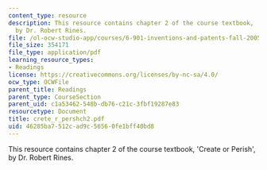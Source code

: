 ```yaml
---
content_type: resource
description: This resource contains chapter 2 of the course textbook, 'Create or Perish',
  by Dr. Robert Rines.
file: /ol-ocw-studio-app/courses/6-901-inventions-and-patents-fall-2005/46285ba7512cad9c56560fe1bff40bd8_crete_r_pershch2.pdf
file_size: 354171
file_type: application/pdf
learning_resource_types:
- Readings
license: https://creativecommons.org/licenses/by-nc-sa/4.0/
ocw_type: OCWFile
parent_title: Readings
parent_type: CourseSection
parent_uid: c1a53462-548b-db76-c21c-3fbf19287e83
resourcetype: Document
title: crete_r_pershch2.pdf
uid: 46285ba7-512c-ad9c-5656-0fe1bff40bd8
---
```

This resource contains chapter 2 of the course textbook, 'Create or Perish', by Dr. Robert Rines.
